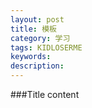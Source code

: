 ```yaml
---
layout: post
title: 模板
category: 学习
tags: KIDLOSERME
keywords: 
description: 
---
```

###Title
content




